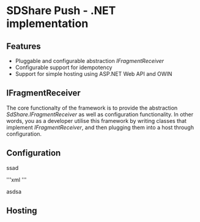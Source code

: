 SDShare Push - .NET implementation
==================================

Features
--------

* Pluggable and configurable abstraction *IFragmentReceiver*
* Configurable support for idempotency
* Support for simple hosting using ASP.NET Web API and OWIN

IFragmentReceiver
-----------------
The core functionalty of the framework is to provide the abstraction *SdShare.IFragmentReceiver* as well as configuration functionality. In other words, you as a developer utilise this framework by writing classes that implement *IFragmentReceiver*, and then plugging them into a host through configuration.

Configuration
-------------
ssad

'''xml
<SdShareReceiverConfigurationSection port="9001">
    <Receivers>
        <add name="MyReceiver" type="TestHost.MyReceiver, MyAssembly" 
           idempotent="true"
           idempotencyCacheStrategy="file"
           idempotencyCacheExpirationSpan="00:20:00" />
        <add name="MyOtherReceiver" type="TestHost.MyOtherReceiver, MyAssembly"
           graph="http://acme.com/some-graph" />
    </Receivers>
</SdShareReceiverConfigurationSection>
'''

asdsa

Hosting
-------